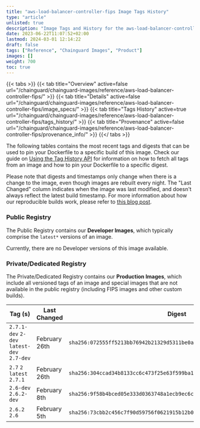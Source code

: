 ```yaml
---
title: "aws-load-balancer-controller-fips Image Tags History"
type: "article"
unlisted: true
description: "Image Tags and History for the aws-load-balancer-controller-fips Chainguard Image"
date: 2023-06-22T11:07:52+02:00
lastmod: 2024-03-01 12:14:22
draft: false
tags: ["Reference", "Chainguard Images", "Product"]
images: []
weight: 700
toc: true
---
```


{{< tabs >}}
{{< tab title="Overview" active=false url="/chainguard/chainguard-images/reference/aws-load-balancer-controller-fips/" >}}
{{< tab title="Details" active=false url="/chainguard/chainguard-images/reference/aws-load-balancer-controller-fips/image_specs/" >}}
{{< tab title="Tags History" active=true url="/chainguard/chainguard-images/reference/aws-load-balancer-controller-fips/tags_history/" >}}
{{< tab title="Provenance" active=false url="/chainguard/chainguard-images/reference/aws-load-balancer-controller-fips/provenance_info/" >}}
{{</ tabs >}}

The following tables contains the most recent tags and digests that can be used to pin your Dockerfile to a specific build of this image. Check our guide on [Using the Tag History API](/chainguard/chainguard-images/using-the-tag-history-api/) for information on how to fetch all tags from an image and how to pin your Dockerfile to a specific digest.

Please note that digests and timestamps only change when there is a change to the image, even though images are rebuilt every night. The "Last Changed" column indicates when the image was last modified, and doesn't always reflect the latest build timestamp. For more information about how our reproducible builds work, please refer to [this blog post](https://www.chainguard.dev/unchained/reproducing-chainguards-reproducible-image-builds).

### Public Registry
The Public Registry contains our **Developer Images**, which typically comprise the `latest*` versions of an image.

Currently, there are no Developer versions of this image available.

### Private/Dedicated Registry
The Private/Dedicated Registry contains our **Production Images**, which include all versioned tags of an image and special images that are not available in the public registry (including FIPS images and other custom builds).

| Tag (s)                                     | Last Changed  | Digest                                                                    |
|---------------------------------------------|---------------|---------------------------------------------------------------------------|
|  `2.7.1-dev` `2-dev` `latest-dev` `2.7-dev` | February 26th | `sha256:072555ff5213bb76942b21329d5311be0ac4b743bf3531fb24daefce08aabeca` |
|  `2.7` `2` `latest` `2.7.1`                 | February 26th | `sha256:304ccad34b8133cc6c473f25e63f599ba150df675bbe05db581e5f39fc706920` |
|  `2.6-dev` `2.6.2-dev`                      | February 8th  | `sha256:9f58b4bced05e333d0363748a1ecb9ec6c008633045849935d44663ab43e3d6c` |
|  `2.6.2` `2.6`                              | February 5th  | `sha256:73cbb2c456c7f90d59756f0621915b12b09a5981308229b199d355d43371bf9b` |

